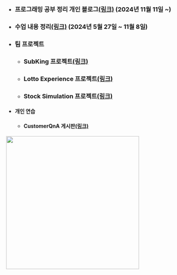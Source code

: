 - ### 프로그래밍 공부 정리 개인 블로그[(링크)](https://inblog.ai/devleekangho) (2024년 11월 11일 ~)

- ### 수업 내용 정리[(링크)](https://github.com/LeeKangHo1/My-Java-study) (2024년 5월 27일 ~ 11월 8일)

- ### 팀 프로젝트
	- ### SubKing 프로젝트[(링크)](https://github.com/LeeKangHo1/SUBKINGproject)
	- ### Lotto Experience 프로젝트[(링크)](https://github.com/LeeKangHo1/lottoTeam3)
	- ### Stock Simulation 프로젝트[(링크)](https://github.com/LeeKangHo1/Magnificent_Architects)

- #### 개인 연습
	- #### CustomerQnA 게시판[(링크)](https://github.com/LeeKangHo1/CustomerQnA)
 <a href="https://github.com/LeeKangHo1">
  <img src="https://github-readme-stats.vercel.app/api?username=LeeKangHo1&locale=kr" width="360"/>
 </a>
